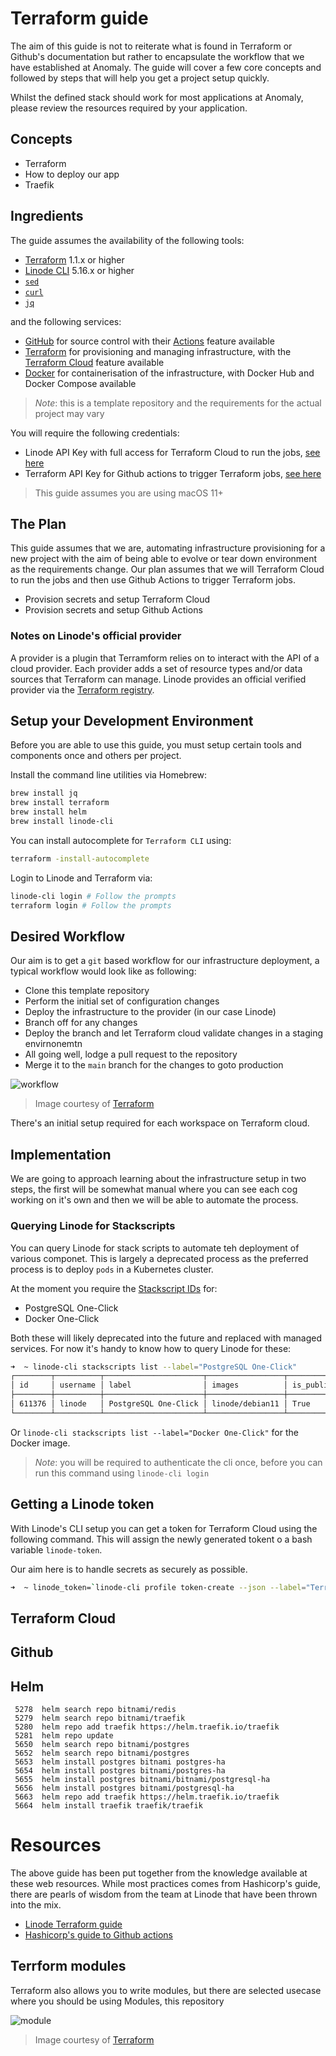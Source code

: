 # Terraform guide

The aim of this guide is not to reiterate what is found in Terraform or Github's documentation but rather to encapsulate the workflow that we have established at Anomaly. The guide will cover a few core concepts and followed by steps that will help you get a project setup quickly.

Whilst the defined stack should work for most applications at Anomaly, please review the resources required by your application.

## Concepts

- Terraform
- How to deploy our app 
- Traefik 

## Ingredients

The guide assumes the availability of the following tools:

- [Terraform](https://github.com/hashicorp/terraform) 1.1.x or higher
- [Linode CLI](https://github.com/linode/linode-cli) 5.16.x or higher
- [`sed`](https://www.gnu.org/software/sed/)
- [`curl`](https://curl.se/)
- [`jq`](https://stedolan.github.io/jq/)

and the following services:

- [GitHub](https://github.com) for source control with their [Actions](https://github.com/features/actions) feature available
- [Terraform](https://www.terraform.io) for provisioning and managing infrastructure, with the [Terraform Cloud](https://www.terraform.io/cloud) feature available
- [Docker](https://www.docker.com) for containerisation of the infrastructure, with Docker Hub and Docker Compose available

> _Note_: this is a template repository and the requirements for the actual project may vary

You will require the following credentials:

- Linode API Key with full access for Terraform Cloud to run the jobs, [see here](https://www.linode.com/docs/security/api-access/)
- Terraform API Key for Github actions to trigger Terraform jobs, [see here](https://help.github.com/en/actions/automating-your-workflow-with-github-actions/authenticating-with-the-github_token-secret)

> This guide assumes you are using macOS 11+

## The Plan

This guide assumes that we are, automating infrastructure provisioning for a new project with the aim of being able to evolve or tear down environment as the requirements change. Our plan assumes that we will Terraform Cloud to run the jobs and then use Github Actions to trigger Terraform jobs.

- Provision secrets and setup Terraform Cloud
- Provision secrets and setup Github Actions



### Notes on Linode's official provider

A provider is a plugin that Terramform relies on to interact with the API of a cloud provider. Each provider adds a set of resource types and/or data sources that Terraform can manage. Linode provides an official verified provider via the [Terraform registry](https://registry.terraform.io/providers/linode/linode/latest).

## Setup your Development Environment

Before you are able to use this guide, you must setup certain tools and components once and others per project.

Install the command line utilities via Homebrew:

```sh
brew install jq
brew install terraform
brew install helm
brew install linode-cli
```

You can install autocomplete for `Terraform CLI` using:

```sh
terraform -install-autocomplete
````

Login to Linode and Terraform via:

```sh
linode-cli login # Follow the prompts
terraform login # Follow the prompts
```
## Desired Workflow

Our aim is to get a `git` based workflow for our infrastructure deployment, a typical workflow would look like as following:

- Clone this template repository
- Perform the initial set of configuration changes
- Deploy the infrastructure to the provider (in our case Linode)
- Branch off for any changes 
- Deploy the branch and let Terraform cloud validate changes in a staging envirnonemtn
- All going well, lodge a pull request to the repository
- Merge it to the `main` branch for the changes to goto production

![workflow](https://mktg-content-api-hashicorp.vercel.app/api/assets?product=tutorials&version=main&asset=public%2Fimg%2Fterraform%2Fautomation%2Ftfc-gh-actions-workflow.png)

> Image courtesy of [Terraform](https://www.terraform.io/)

There's an initial setup required for each workspace on  Terraform cloud.

## Implementation

We are going to approach learning about the infrastructure setup in two steps, the first will be somewhat manual where you can see each cog working on it's own and then we will be able to automate the process.
### Querying Linode for Stackscripts

You can query Linode for stack scripts to automate teh deployment of various componet. This is largely a deprecated process as the preferred process is to deploy `pods` in a Kubernetes cluster.

At the moment you require the [Stackscript IDs](https://www.linode.com/docs/guides/platform/stackscripts/) for:

- PostgreSQL One-Click
- Docker One-Click

Both these will likely deprecated into the future and replaced with managed services. For now it's handy to know how to query Linode for these:

```zsh
➜  ~ linode-cli stackscripts list --label="PostgreSQL One-Click"                                            
┌────────┬──────────┬──────────────────────┬─────────────────┬───────────┬─────────────────────┬─────────────────────┐
│ id     │ username │ label                │ images          │ is_public │ created             │ updated             │
├────────┼──────────┼──────────────────────┼─────────────────┼───────────┼─────────────────────┼─────────────────────┤
│ 611376 │ linode   │ PostgreSQL One-Click │ linode/debian11 │ True      │ 2019-11-13T06:05:28 │ 2022-02-22T15:08:31 │
└────────┴──────────┴──────────────────────┴─────────────────┴───────────┴─────────────────────┴─────────────────────┘
```

Or `linode-cli stackscripts list --label="Docker One-Click"` for the Docker image.

> _Note_: you will be required to authenticate the cli once, before you can run this command using `linode-cli login`

## Getting a Linode token

With Linode's CLI setup you can get a token for Terraform Cloud using the following command. This will assign the newly generated tokent o a bash variable `linode-token`.

Our aim here is to handle secrets as securely as possible.

```zsh
➜  ~ linode_token=`linode-cli profile token-create --json --label="Terraform Cloud" | jq '.[0]["token"]'`
```

## Terraform Cloud


## Github


## Helm

```
 5278  helm search repo bitnami/redis
 5279  helm search repo bitnami/traefik
 5280  helm repo add traefik https://helm.traefik.io/traefik
 5281  helm repo update
 5650  helm search repo bitnami/postgres
 5652  helm search repo bitnami/postgres
 5653  helm install postgres bitnami postgres-ha
 5654  helm install postgres bitnami/postgres-ha
 5655  helm install postgres bitnami/bitnami/postgresql-ha
 5656  helm install postgres bitnami/postgresql-ha
 5663  helm repo add traefik https://helm.traefik.io/traefik
 5664  helm install traefik traefik/traefik
 ```

# Resources

The above guide has been put together from the knowledge available at these web resources. While most practices comes from Hashicorp's guide, there are pearls of wisdom from the team at Linode that have been thrown into the mix.

- [Linode Terraform guide](https://www.linode.com/docs/guides/how-to-build-your-infrastructure-using-terraform-and-linode/)
- [Hashicorp's guide to Github actions](https://learn.hashicorp.com/tutorials/terraform/github-actions)


## Terrform modules

Terraform also allows you to write modules, but there are selected usecase where you should be using Modules, this repository 

![module](https://www.terraform.io/img/docs/image2.png)
> Image courtesy of [Terraform](https://www.terraform.io/)
